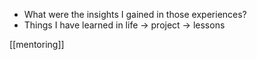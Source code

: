 - What were the insights I gained in those experiences?
- Things I have learned in life -> project -> lessons

[[mentoring]]